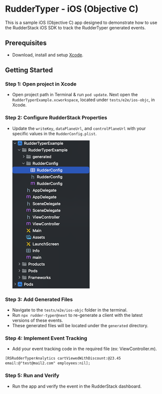 # RudderTyper - iOS (Objective C)

This is a sample iOS (Objective C) app designed to demonstrate how to use the RudderStack iOS SDK to track the RudderTyper generated events.

## Prerequisites

- Download, install and setup [Xcode](https://apps.apple.com/us/app/xcode/id497799835?mt=12).

## Getting Started

### Step 1: Open project in Xcode

- Open project path in Terminal & run `pod update`. Next open the `RudderTyperExample.xcworkspace`, located under `tests/e2e/ios-objc`, in Xcode.

### Step 2: Configure RudderStack Properties

- Update the `writeKey`, `dataPlaneUrl`, and `controlPlaneUrl` with your specific values in the `RudderConfig.plist`.

  ![RudderConfig](screenshots/rudderConfig_path.png)

### Step 3: Add Generated Files

- Navigate to the `tests/e2e/ios-objc` folder in the terminal.
- Run `npx rudder-typer@next` to re-generate a client with the latest versions of these events.
- These generated files will be located under the `generated` directory.

### Step 4: Implement Event Tracking

- Add your event tracking code in the required file (ex: ViewController.m).

```
[RSRudderTyperAnalytics cartViewedWithDiscount:@23.45 email:@"test@mail2.com" employees:nil];
```

### Step 5: Run and Verify

- Run the app and verify the event in the RudderStack dashboard.
